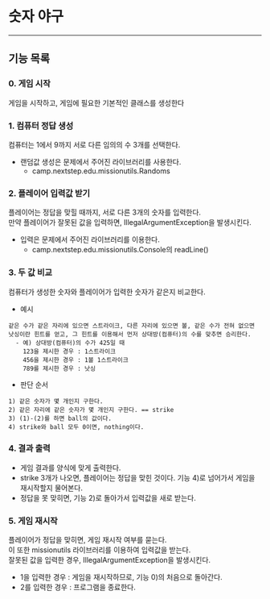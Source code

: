 # 숫자 야구

* * *

## 기능 목록
### 0. 게임 시작
게임을 시작하고, 게임에 필요한 기본적인 클래스를 생성한다

### 1. 컴퓨터 정답 생성
컴퓨터는 1에서 9까지 서로 다른 임의의 수 3개를 선택한다. 
- 랜덤값 생성은 문제에서 주어진 라이브러리를 사용한다.
    - camp.nextstep.edu.missionutils.Randoms

### 2. 플레이어 입력값 받기
플레이어는 정답을 맞힐 때까지, 서로 다른 3개의 숫자를 입력한다.    
만약 플레이어가 잘못된 값을 입력하면, IllegalArgumentException을 발생시킨다.
- 입력은 문제에서 주어진 라이브러리를 이용한다.
  - camp.nextstep.edu.missionutils.Console의 readLine()

### 3. 두 값 비교
컴퓨터가 생성한 숫자와 플레이어가 입력한 숫자가 같은지 비교한다.
- 예시
```
같은 수가 같은 자리에 있으면 스트라이크, 다른 자리에 있으면 볼, 같은 수가 전혀 없으면 낫싱이란 힌트를 얻고, 그 힌트를 이용해서 먼저 상대방(컴퓨터)의 수를 맞추면 승리한다.
  - 예) 상대방(컴퓨터)의 수가 425일 때
    123을 제시한 경우 : 1스트라이크 
    456을 제시한 경우 : 1볼 1스트라이크
    789를 제시한 경우 : 낫싱
```
- 판단 순서
```
1) 같은 숫자가 몇 개인지 구한다.
2) 같은 자리에 같은 숫자가 몇 개인지 구한다. == strike
3) (1)-(2)를 하면 ball의 값이다.
4) strike와 ball 모두 0이면, nothing이다.
```

### 4. 결과 출력
- 게임 결과를 양식에 맞게 출력한다.
- strike 3개가 나오면, 플레이어는 정답을 맞힌 것이다. 기능 4)로 넘어가서 게임을 재시작할지 물어본다.
- 정답을 못 맞히면, 기능 2)로 돌아가서 입력값을 새로 받는다.

### 5. 게임 재시작
플레이어가 정답을 맞히면, 게임 재시작 여부를 묻는다.   
이 또한 missionutils 라이브러리를 이용하여 입력값을 받는다.  
잘못된 값을 입력한 경우, IllegalArgumentException을 발생시킨다.
- 1을 입력한 경우 : 게임을 재시작하므로, 기능 0)의 처음으로 돌아간다.
- 2를 입력한 경우 : 프로그램을 종료한다. 